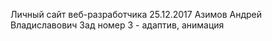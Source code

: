 Личный сайт веб-разработчика 25.12.2017
Азимов Андрей Владиславович Зад номер 3 - адаптив, анимация
